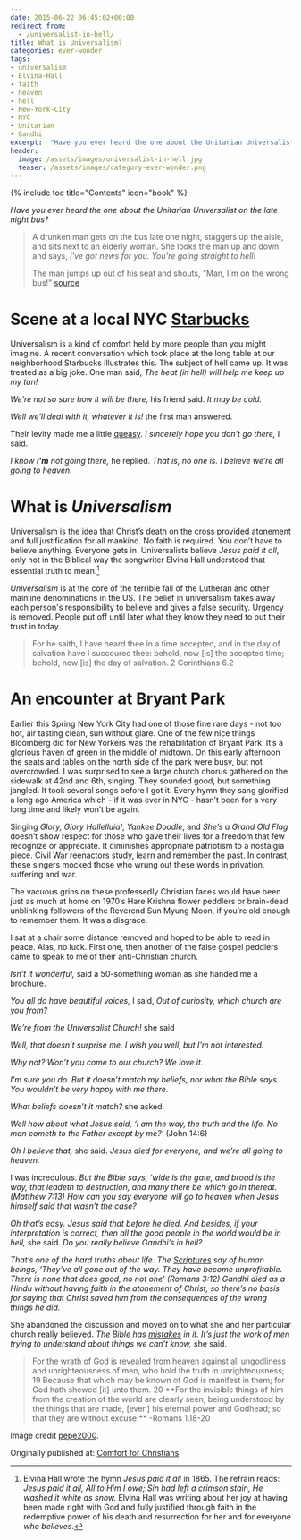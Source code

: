 ```yaml
---
date: 2015-06-22 06:45:02+00:00
redirect_from:
  - /universalist-in-hell/
title: What is Universalism? 
categories: ever-wonder
tags:
- universalism
- Elvina-Hall
- faith
- heaven
- hell
- New-York-City
- NYC
- Unitarian
- Gandhi
excerpt:  "Have you ever heard the one about the Unitarian Universalist on the late night bus?"
header:
  image: /assets/images/universalist-in-hell.jpg
  teaser: /assets/images/category-ever-wonder.png
---
```

{% include toc title="Contents" icon="book" %}



*Have you ever heard the one about the Unitarian Universalist on the late night bus?*


> A drunken man gets on the bus late one night, staggers up the aisle, and sits next to an elderly woman. She looks the man up and down and says, *I've got news for you. You're going straight to hell!*
> 
> The man jumps up out of his seat and shouts, "Man, I'm on the wrong bus!"  [source](http://www.jokesabout.net/hell-wrong-bus)






# Scene at a local NYC [Starbucks](/starbucks-ashtoreth/)

Universalism is a kind of comfort held by more people than you might imagine.  A recent conversation which took place at the long table at our neighborhood Starbucks illustrates this.  The subject of hell came up.  It was treated as a big joke.  One man said, *The heat (in hell) will help me keep up my tan!*

*We’re not so sure how it will be there,* his friend said. *It may be cold.*

*Well we’ll deal with it, whatever it is!* the first man answered.  

Their levity made me a little [queasy](/letter-to-dying/).  *I sincerely hope you don’t go there,* I said. 

*I know **I’m** not going there,* he replied.  *That is, no one is.  I believe we’re all going to heaven.*



# What is *Universalism*





Universalism is the idea that Christ’s death on the cross provided atonement and full justification for all mankind.  No faith is required.  You don’t have to believe anything.  Everyone gets in.  Universalists believe _Jesus paid it all_, only not in the Biblical way the songwriter Elvina Hall understood that essential truth to mean.[^1]

_Universalism_ is at the core of the terrible fall of the Lutheran and other mainline denominations in the US.  The belief in universalism takes away each person's responsibility to believe and gives a false security.  Urgency is removed.  People put off until later what they know they need to put their trust in today.



<blockquote>
  For he saith, I have heard thee in a time accepted, and in the day of salvation have I succoured thee: behold, now [is] the accepted time; behold, now [is] the day of salvation. 2 Corinthians 6.2
</blockquote>





# An encounter at Bryant Park





Earlier this Spring New York City had one of those fine rare days - not too hot, air tasting clean, sun without glare.  One of the few nice things Bloomberg did for New Yorkers was the rehabilitation of Bryant Park.  It’s a glorious haven of green in the middle of midtown.  On this early afternoon the seats and tables on the north side of the park were busy, but not overcrowded.  I was surprised to see a large church chorus gathered on the sidewalk at 42nd and 6th, singing.  They sounded good, but something jangled.  It took several songs before I got it.  Every hymn they sang glorified a long ago America which - if it was ever in NYC - hasn’t been for a very long time and likely won’t be again.

Singing _Glory, Glory Hallelluia!_, _Yankee Doodle_, and _She’s a Grand Old Flag_ doesn’t show respect for those who gave their lives for a freedom that few recognize or appreciate.  It diminishes appropriate patriotism to a nostalgia piece.  Civil War reenactors study, learn and remember the past.  In contrast, these singers mocked those who wrung out these words in privation, suffering and war.

The vacuous grins on these professedly Christian faces would have been just as much at home on 1970’s Hare Krishna flower peddlers or brain-dead unblinking followers of the Reverend Sun Myung Moon, if you’re old enough to remember them.  It was a disgrace.

I sat at a chair some distance removed and hoped to be able to read in peace.  Alas, no luck.  First one, then another of the false gospel peddlers came to speak to me of their anti-Christian church.

*Isn’t it wonderful,* said a 50-something woman as she handed me a brochure.

*You all do have beautiful voices,* I said, *Out of curiosity, which church are you from?*

*We’re from the Universalist Church!* she said

*Well, that doesn’t surprise me.  I wish you well, but I’m not interested.*

*Why not?  Won’t you come to our church?  We love it.*

*I’m sure you do.  But it doesn’t match my beliefs, nor what the Bible says.  You wouldn’t be very happy with me there.*

*What beliefs doesn’t it match?* she asked.

*Well how about what Jesus said, ‘I am the way, the truth and the life.  No man cometh to the Father except by me?’* (John 14:6)

*Oh I believe that,* she said.  *Jesus died for everyone, and we’re all going to heaven.*

I was incredulous.  *But the Bible says, ‘wide is the gate, and broad is the way, that leadeth to destruction, and many there be which go in thereat. (Matthew 7:13)  How can you say everyone will go to heaven when Jesus himself said that wasn’t the case?*

*Oh that’s easy.  Jesus said that before he died.  And besides, if your _interpretation_ is correct, then all the good people in the world would be in hell,* she said. *Do you really believe Gandhi’s in hell?*

*That’s one of the hard truths about life.  The [Scriptures](/biblical-preservation/) say of human beings, ‘They’ve all gone out of the way.  They have become unprofitable.  There is none that does good, no not one’ (Romans 3:12) Gandhi died as a Hindu without having faith in the atonement of Christ, so there’s no basis for saying that Christ saved him from the consequences of the wrong things he did.*

She abandoned the discussion and moved on to what she and her particular church really believed. *The Bible has [mistakes](http://alecsatin.com/people-of-the-book/) in it.  It’s just the work of men trying to understand about things we can’t know,* she said.



<blockquote>
  For the wrath of God is revealed from heaven against all ungodliness and unrighteousness of men, who hold the truth in unrighteousness; 19 Because that which may be known of God is manifest in them; for God hath shewed [it] unto them. 20 **For the invisible things of him from the creation of the world are clearly seen, being understood by the things that are made, [even] his eternal power and Godhead; so that they are without excuse:**  -Romans 1.18-20
</blockquote>



Image credit [pepe2000](http://www.freeimages.com/photo/1000804).




<div>Originally published at: <a href='http://www.alecsatin.com/'>Comfort for Christians</a></div>

[^1]: Elvina Hall wrote the hymn _Jesus paid it all_ in 1865.  The refrain reads: 
*Jesus paid it all, All to Him I owe; Sin had left a crimson stain, He washed it white as snow.*  Elvina Hall was writing about her joy at having been made right with God and fully justified through faith in the redemptive power of his death and resurrection for her and for everyone *who believes*.